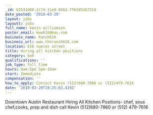 ```yaml
---
_id: 63531d60-2c74-11e8-9bb2-7f618526731d
date_posted: '2018-03-20'
layout: jobs
layoutt: jobs
full_name: kevin williamson
poster_email: kww616@mac.com
business_name: Ranch616
business_url: www.theranch616.com
location: 616 nueces street
title: Hiring all kitchen positions
category: boh
qualifications: ''
job_type: full_time
hours: 9am-5pm 5pm-10am
start: Immediate
compensation: ''
how_to_apply: Contact Kevin (512)680-7860 or (512)479-7616
date: '2018-03-20T19:25:03.419Z'
---
```

Downtown Austin Restaurant Hiring All Kitchen Positions- chef, sous chef,cooks, prep and dish call Kevin (512)680-7860 or (512) 479-7616
